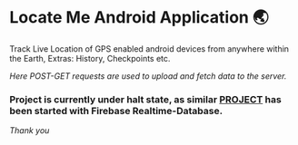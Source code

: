 # Locate Me Android Application :earth_asia:
Track Live Location of GPS enabled android devices from anywhere within the Earth, Extras: History, Checkpoints etc.

*Here POST-GET requests are used to upload and fetch data to the server.*

### **Project is currently under halt state, as similar [PROJECT](https://github.com/akash2099/Live-Tracker-App) has been started with Firebase Realtime-Database.**
*Thank you*
